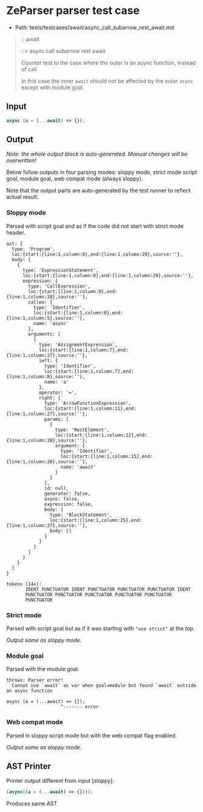 # ZeParser parser test case

- Path: tests/testcases/await/async_call_subarrow_rest_await.md

> :: await
>
> ::> async call subarrow rest await
>
> Counter test to the case where the outer is an async function, instead of call
>
> In this case the inner `await` should not be affected by the outer `async` except with module goal.

## Input

`````js
async (a = (...await) => {});
`````

## Output

_Note: the whole output block is auto-generated. Manual changes will be overwritten!_

Below follow outputs in four parsing modes: sloppy mode, strict mode script goal, module goal, web compat mode (always sloppy).

Note that the output parts are auto-generated by the test runner to reflect actual result.

### Sloppy mode

Parsed with script goal and as if the code did not start with strict mode header.

`````
ast: {
  type: 'Program',
  loc:{start:{line:1,column:0},end:{line:1,column:29},source:''},
  body: [
    {
      type: 'ExpressionStatement',
      loc:{start:{line:1,column:0},end:{line:1,column:29},source:''},
      expression: {
        type: 'CallExpression',
        loc:{start:{line:1,column:0},end:{line:1,column:28},source:''},
        callee: {
          type: 'Identifier',
          loc:{start:{line:1,column:0},end:{line:1,column:5},source:''},
          name: 'async'
        },
        arguments: [
          {
            type: 'AssignmentExpression',
            loc:{start:{line:1,column:7},end:{line:1,column:27},source:''},
            left: {
              type: 'Identifier',
              loc:{start:{line:1,column:7},end:{line:1,column:8},source:''},
              name: 'a'
            },
            operator: '=',
            right: {
              type: 'ArrowFunctionExpression',
              loc:{start:{line:1,column:11},end:{line:1,column:27},source:''},
              params: [
                {
                  type: 'RestElement',
                  loc:{start:{line:1,column:12},end:{line:1,column:20},source:''},
                  argument: {
                    type: 'Identifier',
                    loc:{start:{line:1,column:15},end:{line:1,column:20},source:''},
                    name: 'await'
                  }
                }
              ],
              id: null,
              generator: false,
              async: false,
              expression: false,
              body: {
                type: 'BlockStatement',
                loc:{start:{line:1,column:25},end:{line:1,column:27},source:''},
                body: []
              }
            }
          }
        ]
      }
    }
  ]
}

tokens (14x):
       IDENT PUNCTUATOR IDENT PUNCTUATOR PUNCTUATOR PUNCTUATOR IDENT
       PUNCTUATOR PUNCTUATOR PUNCTUATOR PUNCTUATOR PUNCTUATOR
       PUNCTUATOR
`````

### Strict mode

Parsed with script goal but as if it was starting with `"use strict"` at the top.

_Output same as sloppy mode._

### Module goal

Parsed with the module goal.

`````
throws: Parser error!
  Cannot use `await` as var when goal=module but found `await` outside an async function

async (a = (...await) => {});
                    ^------- error
`````


### Web compat mode

Parsed in sloppy script mode but with the web compat flag enabled.

_Output same as sloppy mode._

## AST Printer

Printer output different from input [sloppy]:

````js
(async((a = (...await) => {})));
````

Produces same AST
